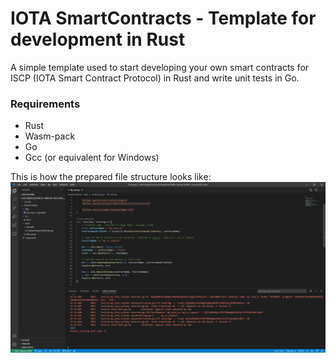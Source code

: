 # IOTA SmartContracts - Template for development in Rust

A simple template used to start developing your own smart contracts for ISCP (IOTA Smart Contract Protocol) in Rust and write unit tests in Go. 

### Requirements
- Rust
- Wasm-pack
- Go
- Gcc (or equivalent for Windows)

This is how the prepared file structure looks like:
![View of the template on VSCode](VSCode_Rust_Template_View.png)
